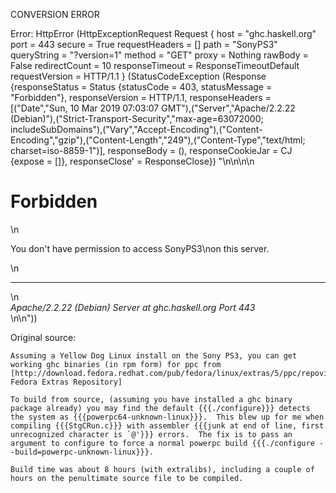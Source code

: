 CONVERSION ERROR

Error: HttpError (HttpExceptionRequest Request {
  host                 = "ghc.haskell.org"
  port                 = 443
  secure               = True
  requestHeaders       = []
  path                 = "SonyPS3"
  queryString          = "?version=1"
  method               = "GET"
  proxy                = Nothing
  rawBody              = False
  redirectCount        = 10
  responseTimeout      = ResponseTimeoutDefault
  requestVersion       = HTTP/1.1
}
 (StatusCodeException (Response {responseStatus = Status {statusCode = 403, statusMessage = "Forbidden"}, responseVersion = HTTP/1.1, responseHeaders = [("Date","Sun, 10 Mar 2019 07:03:07 GMT"),("Server","Apache/2.2.22 (Debian)"),("Strict-Transport-Security","max-age=63072000; includeSubDomains"),("Vary","Accept-Encoding"),("Content-Encoding","gzip"),("Content-Length","249"),("Content-Type","text/html; charset=iso-8859-1")], responseBody = (), responseCookieJar = CJ {expose = []}, responseClose' = ResponseClose}) "<!DOCTYPE HTML PUBLIC \"-//IETF//DTD HTML 2.0//EN\">\n<html><head>\n<title>403 Forbidden</title>\n</head><body>\n<h1>Forbidden</h1>\n<p>You don't have permission to access SonyPS3\non this server.</p>\n<hr>\n<address>Apache/2.2.22 (Debian) Server at ghc.haskell.org Port 443</address>\n</body></html>\n"))

Original source:

```trac
Assuming a Yellow Dog Linux install on the Sony PS3, you can get working ghc binaries (in rpm form) for ppc from 
[http://download.fedora.redhat.com/pub/fedora/linux/extras/5/ppc/repoview/G.group.html Fedora Extras Repository]

To build from source, (assuming you have installed a ghc binary package already) you may find the default {{{./configure}}} detects the system as {{{powerpc64-unknown-linux}}}.  This blew up for me when compiling {{{StgCRun.c}}} with assembler {{{junk at end of line, first unrecognized character is `@'}}} errors.  The fix is to pass an argument to configure to force a normal powerpc build {{{./configure --build=powerpc-unknown-linux}}}.

Build time was about 8 hours (with extralibs), including a couple of hours on the penultimate source file to be compiled.
```
